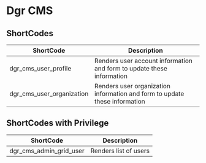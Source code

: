 # Dgr CMS

## ShortCodes

| ShortCode | Description |
| ---- | ---- |
| dgr_cms_user_profile | Renders user account information and form to update these information |
| dgr_cms_user_organization | Renders user organization information and form to update these information |

## ShortCodes with Privilege

| ShortCode | Description |
| ---- | ---- |
| dgr_cms_admin_grid_user | Renders list of users |